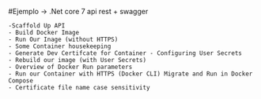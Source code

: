 #Ejemplo -> .Net core 7 api rest + swagger

	-Scaffold Up API 
	- Build Docker Image 
	- Run Our Inage (without HTTPS) 
	- Some Container housekeeping
	- Generate Dev Certifcate for Container - Configuring User Secrets 
	- Rebuild our image (with User Secrets) 
	- Overview of Docker Run parameters 
	- Run our Container with HTTPS (Docker CLI) Migrate and Run in Docker Compose 
	- Certificate file name case sensitivity

